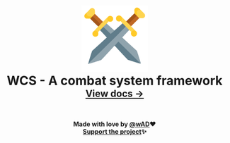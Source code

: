 <div align="center">
	<img src="docs/static/img/logo.svg" alt="WCS" width="150" />
	<br>
	<h style="font-size:2em;"><strong>WCS - A combat system framework<strong/></h>
	<br>
	<a style="font-size: 1.5em" href="https://wad4444.github.io/WCS/"><strong>View docs &rarr;</strong></a>
  <br><br><br>

  Made with love by [@wAD](https://github.com/wad4444)❤️
  <br>
  [Support the project](https://hipolink.me/wad4444)✨
</div>